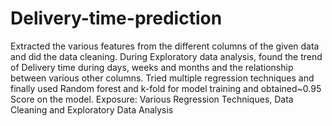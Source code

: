 # Delivery-time-prediction
Extracted the various features from the different columns of the given data and did the data cleaning.
During Exploratory data analysis, found the trend of Delivery time during days, weeks and months and the relationship between various other columns.
Tried multiple regression techniques and finally used Random forest and k-fold for model training and obtained~0.95 Score on the model.
Exposure: Various Regression Techniques, Data Cleaning and Exploratory Data Analysis
